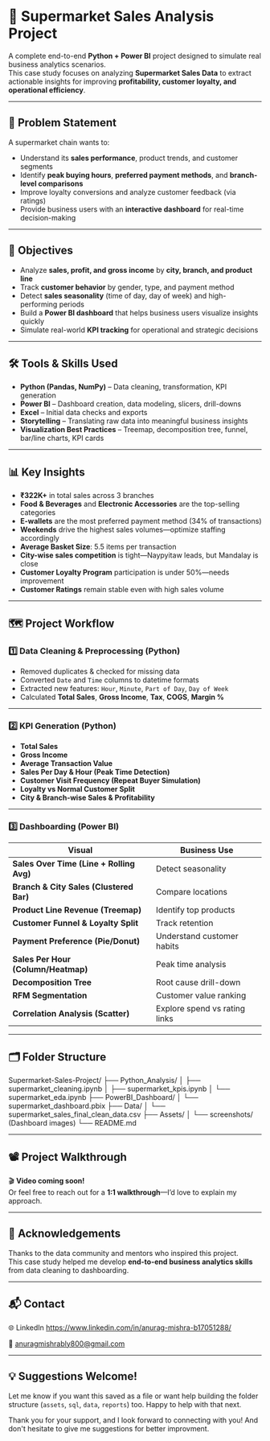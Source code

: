 # 🛒 Supermarket Sales Analysis Project

A complete end-to-end **Python + Power BI** project designed to simulate real business analytics scenarios.  
This case study focuses on analyzing **Supermarket Sales Data** to extract actionable insights for improving **profitability, customer loyalty, and operational efficiency**.

---

## 📌 Problem Statement

A supermarket chain wants to:

- Understand its **sales performance**, product trends, and customer segments  
- Identify **peak buying hours**, **preferred payment methods**, and **branch-level comparisons**  
- Improve loyalty conversions and analyze customer feedback (via ratings)  
- Provide business users with an **interactive dashboard** for real-time decision-making

---

## 🎯 Objectives

- Analyze **sales, profit, and gross income** by **city, branch, and product line**  
- Track **customer behavior** by gender, type, and payment method  
- Detect **sales seasonality** (time of day, day of week) and high-performing periods  
- Build a **Power BI dashboard** that helps business users visualize insights quickly  
- Simulate real-world **KPI tracking** for operational and strategic decisions

---

## 🛠️ Tools & Skills Used

- **Python (Pandas, NumPy)** – Data cleaning, transformation, KPI generation  
- **Power BI** – Dashboard creation, data modeling, slicers, drill-downs  
- **Excel** – Initial data checks and exports  
- **Storytelling** – Translating raw data into meaningful business insights  
- **Visualization Best Practices** – Treemap, decomposition tree, funnel, bar/line charts, KPI cards

---

## 📊 Key Insights

- **₹322K+** in total sales across 3 branches  
- **Food & Beverages** and **Electronic Accessories** are the top-selling categories  
- **E-wallets** are the most preferred payment method (34% of transactions)  
- **Weekends** drive the highest sales volumes—optimize staffing accordingly  
- **Average Basket Size**: 5.5 items per transaction  
- **City-wise sales competition** is tight—Naypyitaw leads, but Mandalay is close  
- **Customer Loyalty Program** participation is under 50%—needs improvement  
- **Customer Ratings** remain stable even with high sales volume

---

## 🗺️ Project Workflow

### 1️⃣ Data Cleaning & Preprocessing (Python)

- Removed duplicates & checked for missing data  
- Converted `Date` and `Time` columns to datetime formats  
- Extracted new features: `Hour`, `Minute`, `Part of Day`, `Day of Week`  
- Calculated **Total Sales**, **Gross Income**, **Tax**, **COGS**, **Margin %**

---

### 2️⃣ KPI Generation (Python)

- **Total Sales**  
- **Gross Income**  
- **Average Transaction Value**  
- **Sales Per Day & Hour (Peak Time Detection)**  
- **Customer Visit Frequency (Repeat Buyer Simulation)**  
- **Loyalty vs Normal Customer Split**  
- **City & Branch-wise Sales & Profitability**

---

### 3️⃣ Dashboarding (Power BI)

| **Visual** | **Business Use** |
|------------|------------------|
| **Sales Over Time (Line + Rolling Avg)** | Detect seasonality |
| **Branch & City Sales (Clustered Bar)** | Compare locations |
| **Product Line Revenue (Treemap)** | Identify top products |
| **Customer Funnel & Loyalty Split** | Track retention |
| **Payment Preference (Pie/Donut)** | Understand customer habits |
| **Sales Per Hour (Column/Heatmap)** | Peak time analysis |
| **Decomposition Tree** | Root cause drill-down |
| **RFM Segmentation** | Customer value ranking |
| **Correlation Analysis (Scatter)** | Explore spend vs rating links |

---

## 🗂️ Folder Structure

Supermarket-Sales-Project/
├── Python_Analysis/
│ ├── supermarket_cleaning.ipynb
│ ├── supermarket_kpis.ipynb
│ └── supermarket_eda.ipynb
├── PowerBI_Dashboard/
│ └── supermarket_dashboard.pbix
├── Data/
│ └── supermarket_sales_final_clean_data.csv
├── Assets/
│ └── screenshots/ (Dashboard images)
└── README.md

---

## 📽️ Project Walkthrough

🎬 **Video coming soon!**  
Or feel free to reach out for a **1:1 walkthrough**—I’d love to explain my approach.

---

## 🙏 Acknowledgements

Thanks to the data community and mentors who inspired this project.  
This case study helped me develop **end-to-end business analytics skills** from data cleaning to dashboarding.

---

## 📬 Contact

🌐 LinkedIn https://www.linkedin.com/in/anurag-mishra-b17051288/

📧 anuragmishrably800@gmail.com

---
## 💡 Suggestions Welcome!

Let me know if you want this saved as a file or want help building the folder structure (`assets`, `sql`, `data`, `reports`) too. Happy to help with that next.

Thank you for your support, and I look forward to connecting with you!
And don't hesitate to give me suggestions for better improvment.
